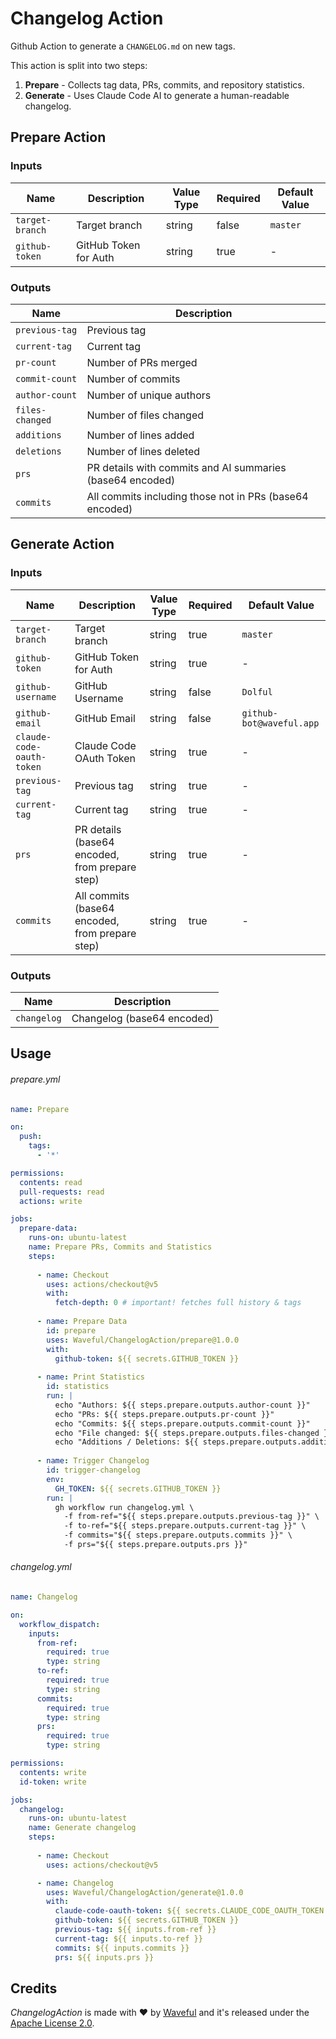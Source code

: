 # Changelog Action
Github Action to generate a `CHANGELOG.md` on new tags.

This action is split into two steps:
1. **Prepare** - Collects tag data, PRs, commits, and repository statistics.
2. **Generate** - Uses Claude Code AI to generate a human-readable changelog.

## Prepare Action

### Inputs

| Name | Description | Value Type | Required | Default Value |
|------|-------------|------------|----------|---------------|
| `target-branch` | Target branch | string | false | `master` |
| `github-token` | GitHub Token for Auth | string | true | - |

### Outputs

| Name | Description |
|------|-------------|
| `previous-tag` | Previous tag |
| `current-tag` | Current tag |
| `pr-count` | Number of PRs merged |
| `commit-count` | Number of commits |
| `author-count` | Number of unique authors |
| `files-changed` | Number of files changed |
| `additions` | Number of lines added |
| `deletions` | Number of lines deleted |
| `prs` | PR details with commits and AI summaries (base64 encoded) |
| `commits` | All commits including those not in PRs (base64 encoded) |

## Generate Action

### Inputs

| Name | Description | Value Type | Required | Default Value |
|------|-------------|------------|----------|---------------|
| `target-branch` | Target branch | string | true | `master` |
| `github-token` | GitHub Token for Auth | string | true | - |
| `github-username` | GitHub Username | string | false | `Dolful` |
| `github-email` | GitHub Email | string | false | `github-bot@waveful.app` |
| `claude-code-oauth-token` | Claude Code OAuth Token | string | true | - |
| `previous-tag` | Previous tag | string | true | - |
| `current-tag` | Current tag | string | true | - |
| `prs` | PR details (base64 encoded, from prepare step) | string | true | - |
| `commits` | All commits (base64 encoded, from prepare step) | string | true | - |

### Outputs

| Name | Description |
|------|-------------|
| `changelog` | Changelog (base64 encoded) |

## Usage
###### prepare.yml
```yaml
name: Prepare

on:
  push:
    tags:
      - '*'

permissions:
  contents: read
  pull-requests: read
  actions: write

jobs:
  prepare-data:
    runs-on: ubuntu-latest
    name: Prepare PRs, Commits and Statistics
    steps:
      
      - name: Checkout
        uses: actions/checkout@v5
        with:
          fetch-depth: 0 # important! fetches full history & tags
      
      - name: Prepare Data
        id: prepare
        uses: Waveful/ChangelogAction/prepare@1.0.0
        with:
          github-token: ${{ secrets.GITHUB_TOKEN }}
      
      - name: Print Statistics
        id: statistics
        run: |
          echo "Authors: ${{ steps.prepare.outputs.author-count }}"
          echo "PRs: ${{ steps.prepare.outputs.pr-count }}"
          echo "Commits: ${{ steps.prepare.outputs.commit-count }}"
          echo "File changed: ${{ steps.prepare.outputs.files-changed }}"
          echo "Additions / Deletions: ${{ steps.prepare.outputs.additions }} / ${{ steps.prepare.outputs.deletions }}"
      
      - name: Trigger Changelog
        id: trigger-changelog
        env:
          GH_TOKEN: ${{ secrets.GITHUB_TOKEN }}
        run: |
          gh workflow run changelog.yml \
            -f from-ref="${{ steps.prepare.outputs.previous-tag }}" \
            -f to-ref="${{ steps.prepare.outputs.current-tag }}" \
            -f commits="${{ steps.prepare.outputs.commits }}" \
            -f prs="${{ steps.prepare.outputs.prs }}"
```

###### changelog.yml
```yaml
name: Changelog

on:
  workflow_dispatch:
    inputs:
      from-ref:
        required: true
        type: string
      to-ref:
        required: true
        type: string
      commits:
        required: true
        type: string
      prs:
        required: true
        type: string

permissions:
  contents: write
  id-token: write

jobs:
  changelog:
    runs-on: ubuntu-latest
    name: Generate changelog
    steps:
      
      - name: Checkout
        uses: actions/checkout@v5

      - name: Changelog
        uses: Waveful/ChangelogAction/generate@1.0.0
        with:
          claude-code-oauth-token: ${{ secrets.CLAUDE_CODE_OAUTH_TOKEN }}
          github-token: ${{ secrets.GITHUB_TOKEN }}
          previous-tag: ${{ inputs.from-ref }}
          current-tag: ${{ inputs.to-ref }}
          commits: ${{ inputs.commits }}
          prs: ${{ inputs.prs }}
```

## Credits
_ChangelogAction_ is made with ♥ by [Waveful](https://github.com/Waveful) and it's released under the [Apache License 2.0](./LICENSE).
